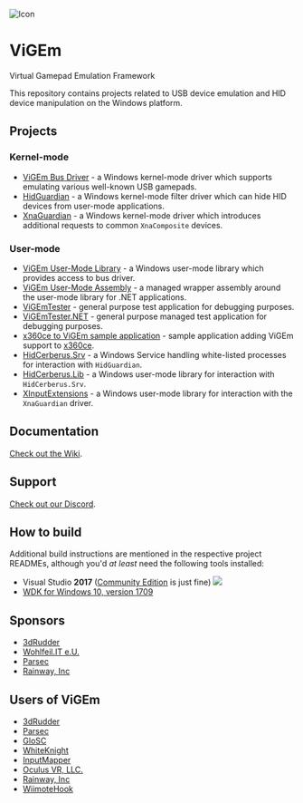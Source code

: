 ![Icon](https://raw.githubusercontent.com/nefarius/ViGEm/master/Installer/favicon.png)

# ViGEm
Virtual Gamepad Emulation Framework

This repository contains projects related to USB device emulation and HID device manipulation on the Windows platform.

## Projects
### Kernel-mode
- [ViGEm Bus Driver](../../tree/master/Sys/ViGEmBus) - a Windows kernel-mode driver which supports emulating various well-known USB gamepads.
- [HidGuardian](../../tree/master/Sys/HidGuardian) - a Windows kernel-mode filter driver which can hide HID devices from user-mode applications.
- [XnaGuardian](../../tree/master/Sys/XnaGuardian) - a Windows kernel-mode driver which introduces additional requests to common `XnaComposite` devices.

### User-mode
- [ViGEm User-Mode Library](../../tree/master/Src/ViGEmClient) - a Windows user-mode library which provides access to bus driver.
- [ViGEm User-Mode Assembly](../../tree/master/NET/ViGEmClient) - a managed wrapper assembly around the user-mode library for .NET applications.
- [ViGEmTester](../../tree/master/Src/Samples/ViGEmTester) - general purpose test application for debugging purposes.
- [ViGEmTester.NET](../../tree/master/ViGEmTester.NET) - general purpose managed test application for debugging purposes.
- [x360ce to ViGEm sample application](../../tree/master/Src/Samples/VDX) - sample application adding ViGEm support to [x360ce](https://github.com/x360ce/x360ce).
- [HidCerberus.Srv](../../tree/master/NET/HidCerberus.Srv) - a Windows Service handling white-listed processes for interaction with `HidGuardian`.
- [HidCerberus.Lib](../../tree/master/Src/HidCerberus.Lib) - a Windows user-mode library for interaction with `HidCerberus.Srv`.
- [XInputExtensions](../../tree/master/Src/XInputExtensions) - a Windows user-mode library for interaction with the `XnaGuardian` driver.

## Documentation
[Check out the Wiki](https://github.com/nefarius/ViGEm/wiki).

## Support
[Check out our Discord](https://discord.gg/mfvA8B8).

## How to build
Additional build instructions are mentioned in the respective project READMEs, although you'd *at least* need the following tools installed:
 - Visual Studio **2017** ([Community Edition](https://www.visualstudio.com/thank-you-downloading-visual-studio/?sku=Community&rel=15) is just fine)
   ![](https://lh3.googleusercontent.com/-euJV0pWLszY/WfNm8K_p6xI/AAAAAAAAAeE/SiPdU9WS4z0UR76kqRU6Sn38R-K9fa4qgCHMYCw/s0/mstsc_2017-10-27_19-03-42.png)
 - [WDK for Windows 10, version 1709](https://developer.microsoft.com/en-us/windows/hardware/windows-driver-kit)

## Sponsors
 - [3dRudder](https://www.3drudder.com/eu/)
 - [Wohlfeil.IT e.U.](https://wohlfeil.it/)
 - [Parsec](https://parsec.tv/)
 - [Rainway, Inc](https://rainway.io/)

## Users of ViGEm
 - [3dRudder](https://www.3drudder.com/eu/)
 - [Parsec](https://parsec.tv/)
 - [GloSC](https://github.com/Alia5/GloSC)
 - [WhiteKnight](https://autohotkey.com/boards/viewtopic.php?t=34890)
 - [InputMapper](https://inputmapper.com/)
 - [Oculus VR, LLC.](https://www.oculus.com/)
 - [Rainway, Inc](https://rainway.io/)
 - [WiimoteHook](https://forum.cemu.info/showthread.php/140-WiimoteHook-Nintendo-Wii-Remote-with-Motion-Rumble-and-Nunchuk-support)
